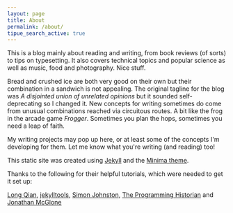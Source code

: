 ```yaml
---
layout: page
title: About
permalink: /about/
tipue_search_active: true
---
```


This is a blog mainly about reading and writing, from book reviews (of sorts) to tips on typesetting. It also covers technical topics and popular science as well as music, food and photography. Nice stuff.

Bread and crushed ice are both very good on their own but their combination in a sandwich is not appealing. The original tagline for the blog was _A disjointed union of unrelated opinions_ but it sounded self-deprecating so I changed it. New concepts for writing sometimes do come from unusual combinations reached via circuitous routes. A bit like the frog in the arcade game _Frogger_. Sometimes you plan the hops, sometimes you need a leap of faith. 

My writing projects may pop up here, or at least some of the concepts I'm developing for them. Let me know what you're writing (and reading) too!  

This static site was created using [Jekyll](https://jekyllrb.com/ "Jekyll") and the [Minima theme](https://github.com/jekyll/minima/ "Minima Jekyll theme"). 


Thanks to the following for their helpful tutorials, which were needed to get it set up: 

[Long Qian](https://longqian.me "Long Qian"), [jekylltools](https://github.com/jekylltools/jekyll-tipue-search "jekylltools"), [Simon Johnston](https://simonkjohnston.life/ "Randomizer"), [The Programming Historian](https://programminghistorian.org/ "The Programming Historian") and [Jonathan McGlone](http://jmcglone.com/ "Jonathan McGlone")